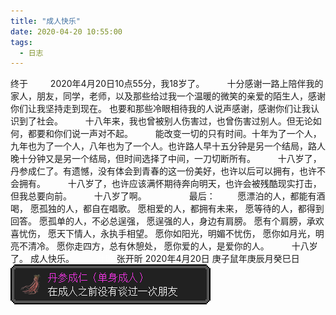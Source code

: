 ```yaml
---
title: "成人快乐"
date: 2020-04-20 10:55:00
tags: 
  - 日志
---
```


终于
&emsp;&emsp;
2020年4月20日10点55分，我18岁了。
&emsp;&emsp;
十分感谢一路上陪伴我的家人，朋友，同学，老师，以及那些给过我一个温暖的微笑的亲爱的陌生人，感谢你们让我坚持走到现在。
也要和那些冷眼相待我的人说声感谢，感谢你们让我认识到了社会。
&emsp;&emsp;
十八年来，我也曾被别人伤害过，也曾伤害过别人。但无论如何，都要和你们说一声对不起。
&emsp;&emsp;
能改变一切的只有时间。十年为了一个人，九年也为了一个人，八年也为了一个人。也许路人早十五分钟是另一个结局，路人晚十分钟又是另一个结局，但时间选择了中间，一刀切断所有。
&emsp;&emsp;
十八岁了，丹参成仁了。有遗憾，没有体会到青春的这一份美好，也许以后可以拥有，也许不会拥有。
&emsp;&emsp;
十八岁了，也许应该满怀期待奔向明天，也许会被残酷现实打击，但我总要向前。
&emsp;&emsp;
十八岁了啊。
&emsp;&emsp;
&emsp;&emsp;
最后：
&emsp;&emsp;
愿漂泊的人，都能有酒喝，
愿孤独的人，都自在唱歌。
愿相爱的人，都拥有未来，
愿等待的人，都得到回答。
愿孤单的人，不必总逞强，
愿逞强的人，身边有肩膀。
愿有个肩膀，承欢喜忧伤，
愿天下情人，永执手相望。
愿你如阳光，明媚不忧伤，
愿你如月光，明亮不清冷。
愿你走四方，总有休憩处，
愿你爱的人，是爱你的人。
&emsp;&emsp;
十八岁了。
成人快乐。
&emsp;&emsp;
<font color="white">叶昕</font> 
张开昕
2020年4月20日
庚子鼠年庚辰月癸巳日
![丹参成仁（单身成人）](/pic/115282_OuDWsPsO.png)